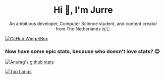 <h1 align="center">Hi 👋, I'm Jurre</h1>

<p align="center">An ambitious developer, Computer Science student, and content creator from The Netherlands 🇳🇱.</p> 

[![GitHub WidgetBox](https://github-widgetbox.vercel.app/api/skills/?languages=html,css,js,ts,php,mysql,postgres,java,kotlin,python,c,xml,json,yaml,lua,bash&includeNames=true)](https://github.com/Jurredr/github-widgetbox)
  
### Now have some epic stats, because who doesn't love stats? 😉
[![Anurag's github stats](https://github-readme-stats.vercel.app/api?username=Jurredr&count_private=true&show_icons=true&theme=dracula)](https://github.com/Jurredr/)

[![Top Langs](https://github-readme-stats.vercel.app/api/top-langs/?username=Jurredr&layout=compact&theme=dracula)](https://github.com/Jurredr/)
